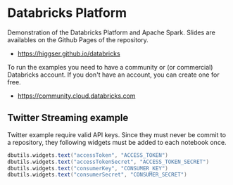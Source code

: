 # Databricks Platform

Demonstration of the Databricks Platform and Apache Spark. Slides are availables
on the Github Pages of the repository.

* https://higgser.github.io/databricks

To run the examples you need to have a community or (or commercial) Databricks account. If you don't have an account, you can create one for free.

* https://community.cloud.databricks.com

## Twitter Streaming example

Twitter example require valid API keys. Since they must never be commit to a
repository, they following widgets must be added to each notebook once.

```scala
dbutils.widgets.text("accessToken", "ACCESS_TOKEN")
dbutils.widgets.text("accessTokenSecret", "ACCESS_TOKEN_SECRET")
dbutils.widgets.text("consumerKey", "CONSUMER_KEY")
dbutils.widgets.text("consumerSecret", "CONSUMER_SECRET")
```

